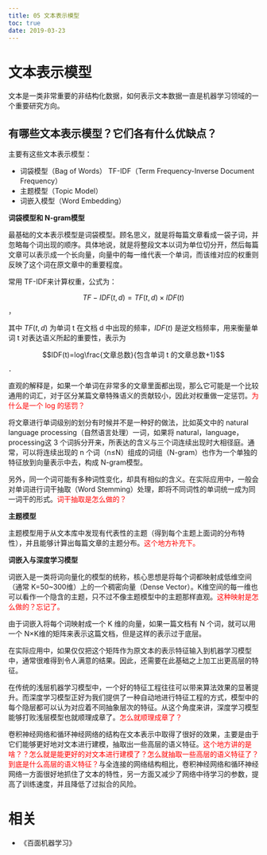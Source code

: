 ```yaml
---
title: 05 文本表示模型
toc: true
date: 2019-03-23
---
```

# 文本表示模型


文本是一类非常重要的非结构化数据，如何表示文本数据一直是机器学习领域的一个重要研究方向。



## 有哪些文本表示模型？它们各有什么优缺点？

主要有这些文本表示模型：

- 词袋模型（Bag of Words） TF-IDF（Term Frequency-Inverse Document Frequency）
- 主题模型（Topic Model）
- 词嵌入模型（Word Embedding）

**词袋模型和 N-gram模型**

最基础的文本表示模型是词袋模型。顾名思义，就是将每篇文章看成一袋子词，并忽略每个词出现的顺序。具体地说，就是将整段文本以词为单位切分开，然后每篇文章可以表示成一个长向量，向量中的每一维代表一个单词，而该维对应的权重则反映了这个词在原文章中的重要程度。

常用 TF-IDF来计算权重，公式为：

$$TF-IDF(t,d)=TF(t,d)×IDF(t)$$，


其中 $TF(t,d)$ 为单词 t 在文档 d 中出现的频率，$IDF(t)$ 是逆文档频率，用来衡量单词 t 对表达语义所起的重要性，表示为

$$IDF(t)=log\frac{文章总数}{包含单词 t 的文章总数+1}$$ ．

直观的解释是，如果一个单词在非常多的文章里面都出现，那么它可能是一个比较通用的词汇，对于区分某篇文章特殊语义的贡献较小，因此对权重做一定惩罚。<span style="color:red;">为什么是一个 log 的惩罚？</span>


将文章进行单词级别的划分有时候并不是一种好的做法，比如英文中的 natural language processing（自然语言处理）一词，如果将 natural，language，processing这 3 个词拆分开来，所表达的含义与三个词连续出现时大相径庭。通常，可以将连续出现的 n 个词（n≤N）组成的词组（N-gram）也作为一个单独的特征放到向量表示中去，构成 N-gram模型。

另外，同一个词可能有多种词性变化，却具有相似的含义。在实际应用中，一般会对单词进行词干抽取（Word Stemming）处理，即将不同词性的单词统一成为同一词干的形式。<span style="color:red;">词干抽取是怎么做的？</span>

**主题模型**

主题模型用于从文本库中发现有代表性的主题（得到每个主题上面词的分布特性），并且能够计算出每篇文章的主题分布。<span style="color:red;">这个地方补充下。</span>

**词嵌入与深度学习模型**

词嵌入是一类将词向量化的模型的统称，核心思想是将每个词都映射成低维空间（通常 K=50~300维）上的一个稠密向量（Dense Vector）。K维空间的每一维也可以看作一个隐含的主题，只不过不像主题模型中的主题那样直观。<span style="color:red;">这种映射是怎么做的？忘记了。</span>

由于词嵌入将每个词映射成一个 K 维的向量，如果一篇文档有 N 个词，就可以用一个 N×K维的矩阵来表示这篇文档，但是这样的表示过于底层。

在实际应用中，如果仅仅把这个矩阵作为原文本的表示特征输入到机器学习模型中，通常很难得到令人满意的结果。因此，还需要在此基础之上加工出更高层的特征。

在传统的浅层机器学习模型中，一个好的特征工程往往可以带来算法效果的显著提升。而深度学习模型正好为我们提供了一种自动地进行特征工程的方式，模型中的每个隐层都可以认为对应着不同抽象层次的特征。从这个角度来讲，深度学习模型能够打败浅层模型也就顺理成章了。<span style="color:red;">怎么就顺理成章了？</span>

卷积神经网络和循环神经网络的结构在文本表示中取得了很好的效果，主要是由于它们能够更好地对文本进行建模，抽取出一些高层的语义特征。<span style="color:red;">这个地方讲的是啥？？怎么就是能更好的对文本进行建模了？怎么就抽取一些高层的语义特征了？到底是什么高层的语义特征？</span>与全连接的网络结构相比，卷积神经网络和循环神经网络一方面很好地抓住了文本的特性，另一方面又减少了网络中待学习的参数，提高了训练速度，并且降低了过拟合的风险。



# 相关

- 《百面机器学习》
